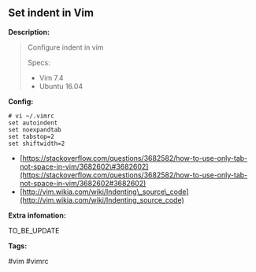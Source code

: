 ## Set indent in Vim

**Description:**

> Configure indent in vim
>
> Specs:
>
> * Vim 7.4
> * Ubuntu 16.04

**Config:**



```
# vi ~/.vimrc
set autoindent
set noexpandtab
set tabstop=2
set shiftwidth=2
```

* [https://stackoverflow.com/questions/3682582/how-to-use-only-tab-not-space-in-vim/3682602\#3682602](https://stackoverflow.com/questions/3682582/how-to-use-only-tab-not-space-in-vim/3682602#3682602)
* [http://vim.wikia.com/wiki/Indenting\_source\_code](http://vim.wikia.com/wiki/Indenting_source_code)

**Extra infomation:**

TO\_BE\_UPDATE

**Tags:**

\#vim \#vimrc

